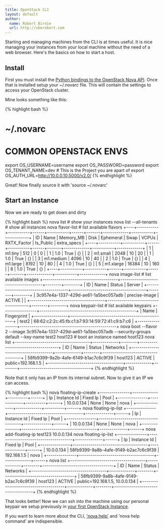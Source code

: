 ```yaml
---
title: OpenStack CLI
layout: default
author:
  name: Robert Birnie
  url: http://uberobert.com
---
```


Starting and managing machines from the CLI is at times useful. It is nice managing your instances from your local machine without the need of a web browser. Here's the basics on how to start a host.

## Install

First you must install the [Python bindings to the OpenStack Nova API](https://github.com/openstack/python-novaclient). Once that is installed setup your ~/.novarc file. This will contain the settings to access your OpenStack cluster.

Mine looks something like this:

{% highlight bash %}
# ~/.novarc
# COMMON OPENSTACK ENVS
export OS_USERNAME=username
export OS_PASSWORD=password
export OS_TENANT_NAME=dev # This is the Project you are apart of
export OS_AUTH_URL=http://10.0.0.10:5000/v2.0/
{% endhighlight %}

Great! Now finally source it with 'source ~/.novarc'

## Start an Instance

Now we are ready to get down and dirty

{% highlight bash %}
nova list # show your instances
nova list --all-tenants # show all instances
nova flavor-list # list available flavors
+----+-----------+-----------+------+-----------+------+-------+-------------+-----------+-------------+
| ID | Name      | Memory_MB | Disk | Ephemeral | Swap | VCPUs | RXTX_Factor | Is_Public | extra_specs |
+----+-----------+-----------+------+-----------+------+-------+-------------+-----------+-------------+
| 1  | m1.tiny   | 512       | 0    | 0         |      | 1     | 1.0         | True      | {}          |
| 2  | m1.small  | 2048      | 10   | 20        |      | 1     | 1.0         | True      | {}          |
| 3  | m1.medium | 4096      | 10   | 40        |      | 2     | 1.0         | True      | {}          |
| 4  | m1.large  | 8192      | 10   | 80        |      | 4     | 1.0         | True      | {}          |
| 5  | m1.xlarge | 16384     | 10   | 160       |      | 8     | 1.0         | True      | {}          |
+----+-----------+-----------+------+-----------+------+-------+-------------+-----------+-------------+
nova image-list # list available images
+--------------------------------------+--------------------------------------+--------+--------+
| ID                                   | Name                                 | Status | Server |
+--------------------------------------+--------------------------------------+--------+--------+
| 3c957e4a-1337-429d-ae61-1a5bec057adb | precise-image                        | ACTIVE |        |
+--------------------------------------+--------------------------------------+--------+--------+
nova keypair-list # list available keypairs
+-----------------+-------------------------------------------------+
| Name            | Fingerprint                                     |
+-----------------+-------------------------------------------------+
| test2           | 68:62:c2:2c:45:fb:c1:b7:93:14:59:72:41:c9:b7:c6 |
+-----------------+-------------------------------------------------+
nova boot --flavor 2 --image 3c957e4a-1337-429d-ae61-1a5bec057adb --security-groups default --key-name test2 host123 # boot an instance named host123
nova list
+--------------------------------------+-------------+--------+------------------------------------+
| ID                                   | Name        | Status | Networks                           |
+--------------------------------------+-------------+--------+------------------------------------+
| 58fb9399-9a2b-4afe-6149-b1ac7c6c9f39 | host123     | ACTIVE | public=192.168.1.5                 |
+--------------------------------------+-------------+--------+------------------------------------+
{% endhighlight %}

Note that it only has an IP from its internal subnet. Now to give it an IP we can access.

{% highlight bash %}
nova floating-ip-create
+---------------+-------------+----------+------+
| Ip            | Instance Id | Fixed Ip | Pool |
+---------------+-------------+----------+------+
| 10.0.0.134    | None        | None     | nova |
+---------------+-------------+----------+------+
nova floating-ip-list
+---------------+--------------------------------------+--------------+------+
| Ip            | Instance Id                          | Fixed Ip     | Pool |
+---------------+--------------------------------------+--------------+------+
| 10.0.0.134    | None                                 | None         | nova |
+---------------+--------------------------------------+--------------+------+
nova add-floating-ip test123 10.0.0.134
nova floating-ip-list
+---------------+--------------------------------------+--------------+------+
| Ip            | Instance Id                          | Fixed Ip     | Pool |
+---------------+--------------------------------------+--------------+------+
| 10.0.0.134    | 58fb9399-9a8b-4afe-9149-b2ac7c6c9f39 | 192.168.1.5 | nova |
+---------------+--------------------------------------+--------------+------+
nova list
+--------------------------------------+-------------+--------+------------------------------------+
| ID                                   | Name        | Status | Networks                           |
+--------------------------------------+-------------+--------+------------------------------------+
| 58fb9399-9a8b-4afe-9149-b2ac7c6c9f39 | host123     | ACTIVE | public=192.168.1.5, 10.0.0.134    |
+--------------------------------------+-------------+--------+------------------------------------+
{% endhighlight %}

That looks better! Now we can ssh into the machine using our personal keypair we setup previously in [your first OpenStack Instance](http://uberobert.com/OpenStack/2013/01/04/your_first_openstack_instance/).

If you want to learn more about the CLI, ['nova help'](http://docs.openstack.org/essex/openstack-compute/starter/content/Nova_Commands-d1e2589.html) and 'nova help command' are indispensible.
